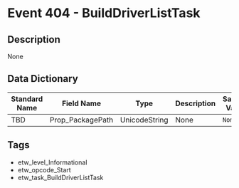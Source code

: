 # Event 404 - BuildDriverListTask

## Description
None

## Data Dictionary
|Standard Name|Field Name|Type|Description|Sample Value|
|---|---|---|---|---|
|TBD|Prop_PackagePath|UnicodeString|None|`None`|

## Tags
* etw_level_Informational
* etw_opcode_Start
* etw_task_BuildDriverListTask